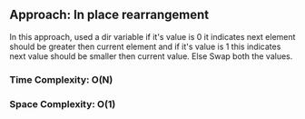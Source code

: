 ## Approach: In place rearrangement
In this approach, used a dir variable if it's value is 0 it indicates next element should be greater then current element and if it's value is 1 this indicates next value should be smaller then current value. Else Swap both the values.
​
### Time Complexity: O(N)
### Space Complexity: O(1)